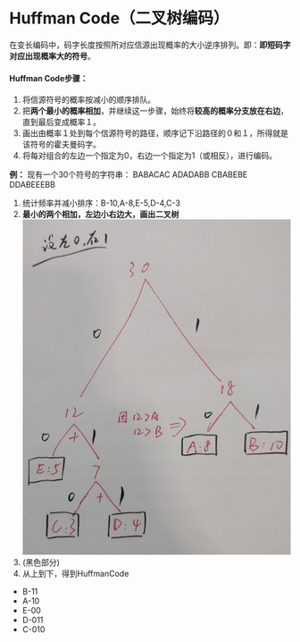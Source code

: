# Huffman Code（二叉树编码）

在变长编码中，码字长度按照所对应信源出现概率的大小逆序排列。即：**即短码字对应出现概率大的符号**。

#### Huffman Code步骤：
1. 将信源符号的概率按减小的顺序排队。
2. 把**两个最小的概率相加**，并继续这一步骤，始终将**较高的概率分支放在右边**，直到最后变成概率１。
3. 画出由概率１处到每个信源符号的路径，顺序记下沿路径的０和１，所得就是该符号的霍夫曼码字。   
4. 将每对组合的左边一个指定为0，右边一个指定为1（或相反），进行编码。


**例：** 现有一个30个符号的字符串：
BABACAC ADADABB CBABEBE DDABEEEBB
1. 统计频率并减小排序：B-10,A-8,E-5,D-4,C-3
2. **最小的两个相加，左边小右边大，画出二叉树**<div align=center><img src="https://github.com/hmzbox/Study-notes/blob/master/Stego/images/3.2HuffmanCode.png" width="600"></div>
3. (黑色部分)
4. 从上到下，得到HuffmanCode
+ B-11
+ A-10
+ E-00
+ D-011
+ C-010

